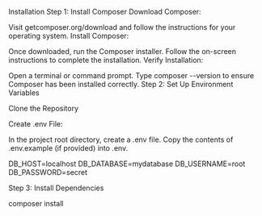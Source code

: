 Installation
Step 1: Install Composer
Download Composer:

Visit getcomposer.org/download and follow the instructions for your operating system.
Install Composer:

Once downloaded, run the Composer installer.
Follow the on-screen instructions to complete the installation.
Verify Installation:

Open a terminal or command prompt.
Type composer --version to ensure Composer has been installed correctly.
Step 2: Set Up Environment Variables

Clone the Repository

Create .env File:

In the project root directory, create a .env file.
Copy the contents of .env.example (if provided) into .env.

DB_HOST=localhost
DB_DATABASE=mydatabase
DB_USERNAME=root
DB_PASSWORD=secret


Step 3: Install Dependencies

composer install

